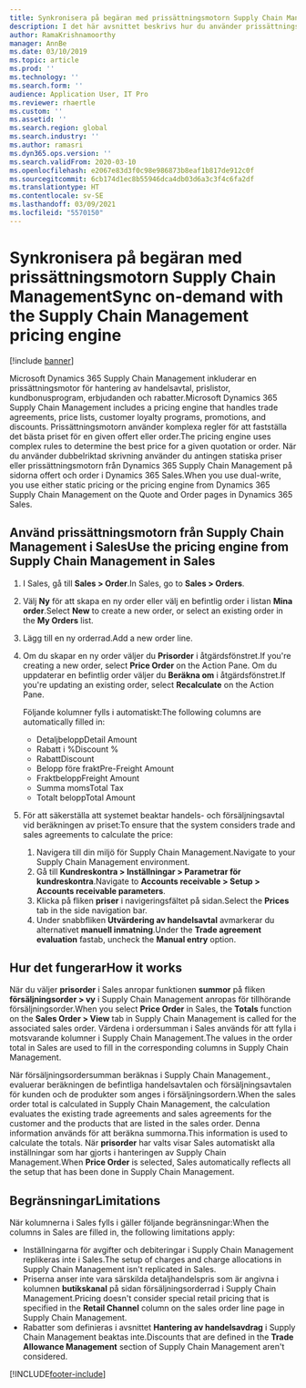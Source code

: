 ```yaml
---
title: Synkronisera på begäran med prissättningsmotorn Supply Chain Management
description: I det här avsnittet beskrivs hur du använder prissättningsmotorn Microsoft Dynamics 365 Supply Chain Management från Dynamics 365 Sales.
author: RamaKrishnamoorthy
manager: AnnBe
ms.date: 03/10/2019
ms.topic: article
ms.prod: ''
ms.technology: ''
ms.search.form: ''
audience: Application User, IT Pro
ms.reviewer: rhaertle
ms.custom: ''
ms.assetid: ''
ms.search.region: global
ms.search.industry: ''
ms.author: ramasri
ms.dyn365.ops.version: ''
ms.search.validFrom: 2020-03-10
ms.openlocfilehash: e2067e83d3f0c98e986873b8eaf1b817de912c0f
ms.sourcegitcommit: 6cb174d1ec8b55946dca4db03d6a3c3f4c6fa2df
ms.translationtype: HT
ms.contentlocale: sv-SE
ms.lasthandoff: 03/09/2021
ms.locfileid: "5570150"
---
```

# <a name="sync-on-demand-with-the-supply-chain-management-pricing-engine"></a><span data-ttu-id="29000-103">Synkronisera på begäran med prissättningsmotorn Supply Chain Management</span><span class="sxs-lookup"><span data-stu-id="29000-103">Sync on-demand with the Supply Chain Management pricing engine</span></span>

[!include [banner](../../includes/banner.md)]



<span data-ttu-id="29000-104">Microsoft Dynamics 365 Supply Chain Management inkluderar en prissättningsmotor för hantering av handelsavtal, prislistor, kundbonusprogram, erbjudanden och rabatter.</span><span class="sxs-lookup"><span data-stu-id="29000-104">Microsoft Dynamics 365 Supply Chain Management includes a pricing engine that handles trade agreements, price lists, customer loyalty programs, promotions, and discounts.</span></span> <span data-ttu-id="29000-105">Prissättningsmotorn använder komplexa regler för att fastställa det bästa priset för en given offert eller order.</span><span class="sxs-lookup"><span data-stu-id="29000-105">The pricing engine uses complex rules to determine the best price for a given quotation or order.</span></span> <span data-ttu-id="29000-106">När du använder dubbelriktad skrivning använder du antingen statiska priser eller prissättningsmotorn från Dynamics 365 Supply Chain Management på sidorna offert och order i Dynamics 365 Sales.</span><span class="sxs-lookup"><span data-stu-id="29000-106">When you use dual-write, you use either static pricing or the pricing engine from Dynamics 365 Supply Chain Management on the Quote and Order pages in Dynamics 365 Sales.</span></span>

## <a name="use-the-pricing-engine-from-supply-chain-management-in-sales"></a><span data-ttu-id="29000-107">Använd prissättningsmotorn från Supply Chain Management i Sales</span><span class="sxs-lookup"><span data-stu-id="29000-107">Use the pricing engine from Supply Chain Management in Sales</span></span>

1. <span data-ttu-id="29000-108">I Sales, gå till **Sales \> Order**.</span><span class="sxs-lookup"><span data-stu-id="29000-108">In Sales, go to **Sales \> Orders**.</span></span>
2. <span data-ttu-id="29000-109">Välj **Ny** för att skapa en ny order eller välj en befintlig order i listan **Mina order**.</span><span class="sxs-lookup"><span data-stu-id="29000-109">Select **New** to create a new order, or select an existing order in the **My Orders** list.</span></span>
3. <span data-ttu-id="29000-110">Lägg till en ny orderrad.</span><span class="sxs-lookup"><span data-stu-id="29000-110">Add a new order line.</span></span>
4. <span data-ttu-id="29000-111">Om du skapar en ny order väljer du **Prisorder** i åtgärdsfönstret.</span><span class="sxs-lookup"><span data-stu-id="29000-111">If you're creating a new order, select **Price Order** on the Action Pane.</span></span> <span data-ttu-id="29000-112">Om du uppdaterar en befintlig order väljer du **Beräkna om** i åtgärdsfönstret.</span><span class="sxs-lookup"><span data-stu-id="29000-112">If you're updating an existing order, select **Recalculate** on the Action Pane.</span></span>

    <span data-ttu-id="29000-113">Följande kolumner fylls i automatiskt:</span><span class="sxs-lookup"><span data-stu-id="29000-113">The following columns are automatically filled in:</span></span>

    + <span data-ttu-id="29000-114">Detaljbelopp</span><span class="sxs-lookup"><span data-stu-id="29000-114">Detail Amount</span></span>
    + <span data-ttu-id="29000-115">Rabatt i %</span><span class="sxs-lookup"><span data-stu-id="29000-115">Discount %</span></span>
    + <span data-ttu-id="29000-116">Rabatt</span><span class="sxs-lookup"><span data-stu-id="29000-116">Discount</span></span>
    + <span data-ttu-id="29000-117">Belopp före frakt</span><span class="sxs-lookup"><span data-stu-id="29000-117">Pre-Freight Amount</span></span>
    + <span data-ttu-id="29000-118">Fraktbelopp</span><span class="sxs-lookup"><span data-stu-id="29000-118">Freight Amount</span></span>
    + <span data-ttu-id="29000-119">Summa moms</span><span class="sxs-lookup"><span data-stu-id="29000-119">Total Tax</span></span>
    + <span data-ttu-id="29000-120">Totalt belopp</span><span class="sxs-lookup"><span data-stu-id="29000-120">Total Amount</span></span>
    
5. <span data-ttu-id="29000-121">För att säkerställa att systemet beaktar handels- och försäljningsavtal vid beräkningen av priset:</span><span class="sxs-lookup"><span data-stu-id="29000-121">To ensure that the system considers trade and sales agreements to calculate the price:</span></span>
    1. <span data-ttu-id="29000-122">Navigera till din miljö för Supply Chain Management.</span><span class="sxs-lookup"><span data-stu-id="29000-122">Navigate to your Supply Chain Management environment.</span></span>
    2. <span data-ttu-id="29000-123">Gå till **Kundreskontra \> Inställningar \> Parametrar för kundreskontra**.</span><span class="sxs-lookup"><span data-stu-id="29000-123">Navigate to **Accounts receivable \> Setup \> Accounts receivable parameters**.</span></span>
    3. <span data-ttu-id="29000-124">Klicka på fliken **priser** i navigeringsfältet på sidan.</span><span class="sxs-lookup"><span data-stu-id="29000-124">Select the **Prices** tab in the side navigation bar.</span></span>
    4. <span data-ttu-id="29000-125">Under snabbfliken **Utvärdering av handelsavtal** avmarkerar du alternativet **manuell inmatning**.</span><span class="sxs-lookup"><span data-stu-id="29000-125">Under the **Trade agreement evaluation** fastab, uncheck the **Manual entry** option.</span></span>

## <a name="how-it-works"></a><span data-ttu-id="29000-126">Hur det fungerar</span><span class="sxs-lookup"><span data-stu-id="29000-126">How it works</span></span>

<span data-ttu-id="29000-127">När du väljer **prisorder** i Sales anropar funktionen **summor** på fliken **försäljningsorder \> vy** i Supply Chain Management anropas för tillhörande försäljningsorder.</span><span class="sxs-lookup"><span data-stu-id="29000-127">When you select **Price Order** in Sales, the **Totals** function on the **Sales Order \> View** tab in Supply Chain Management is called for the associated sales order.</span></span> <span data-ttu-id="29000-128">Värdena i ordersumman i Sales används för att fylla i motsvarande kolumner i Supply Chain Management.</span><span class="sxs-lookup"><span data-stu-id="29000-128">The values in the order total in Sales are used to fill in the corresponding columns in Supply Chain Management.</span></span>

<span data-ttu-id="29000-129">När försäljningsordersumman beräknas i Supply Chain Management., evaluerar beräkningen de befintliga handelsavtalen och försäljningsavtalen för kunden och de produkter som anges i försäljningsordern.</span><span class="sxs-lookup"><span data-stu-id="29000-129">When the sales order total is calculated in Supply Chain Management, the calculation evaluates the existing trade agreements and sales agreements for the customer and the products that are listed in the sales order.</span></span> <span data-ttu-id="29000-130">Denna information används för att beräkna summorna.</span><span class="sxs-lookup"><span data-stu-id="29000-130">This information is used to calculate the totals.</span></span> <span data-ttu-id="29000-131">När **prisorder** har valts visar Sales automatiskt alla inställningar som har gjorts i hanteringen av Supply Chain Management.</span><span class="sxs-lookup"><span data-stu-id="29000-131">When **Price Order** is selected, Sales automatically reflects all the setup that has been done in Supply Chain Management.</span></span>

## <a name="limitations"></a><span data-ttu-id="29000-132">Begränsningar</span><span class="sxs-lookup"><span data-stu-id="29000-132">Limitations</span></span>

<span data-ttu-id="29000-133">När kolumnerna i Sales fylls i gäller följande begränsningar:</span><span class="sxs-lookup"><span data-stu-id="29000-133">When the columns in Sales are filled in, the following limitations apply:</span></span>

+ <span data-ttu-id="29000-134">Inställningarna för avgifter och debiteringar i Supply Chain Management replikeras inte i Sales.</span><span class="sxs-lookup"><span data-stu-id="29000-134">The setup of charges and charge allocations in Supply Chain Management isn't replicated in Sales.</span></span>
+ <span data-ttu-id="29000-135">Priserna anser inte vara särskilda detaljhandelspris som är angivna i kolumnen **butikskanal** på sidan försäljningsorderrad i Supply Chain Management.</span><span class="sxs-lookup"><span data-stu-id="29000-135">Pricing doesn't consider special retail pricing that is specified in the **Retail Channel** column on the sales order line page in Supply Chain Management.</span></span>
+ <span data-ttu-id="29000-136">Rabatter som definieras i avsnittet **Hantering av handelsavdrag** i Supply Chain Management beaktas inte.</span><span class="sxs-lookup"><span data-stu-id="29000-136">Discounts that are defined in the **Trade Allowance Management** section of Supply Chain Management aren't considered.</span></span>


[!INCLUDE[footer-include](../../../../includes/footer-banner.md)]